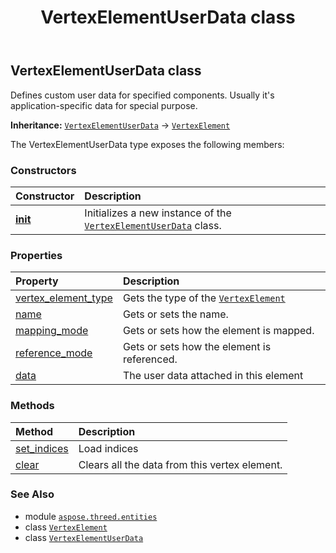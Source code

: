 ﻿---
title: VertexElementUserData class
second_title: Aspose.3D for Python via .NET API References
description: 
type: docs
weight: 530
url: /aspose.threed.entities/vertexelementuserdata/
is_root: false
---

## VertexElementUserData class

Defines custom user data for specified components.
Usually it's application-specific data for special purpose.



**Inheritance:** [`VertexElementUserData`](/3d/python-net/aspose.threed.entities/vertexelementuserdata) → 
[`VertexElement`](/3d/python-net/aspose.threed.entities/vertexelement)



The VertexElementUserData type exposes the following members:

### Constructors
| Constructor | Description |
| :- | :- |
| [__init__](/3d/python-net/aspose.threed.entities/vertexelementuserdata/__init__/#) | Initializes a new instance of the [`VertexElementUserData`](/3d/python-net/aspose.threed.entities/vertexelementuserdata) class. |


### Properties
| Property | Description |
| :- | :- |
| [vertex_element_type](/3d/python-net/aspose.threed.entities/vertexelementuserdata/vertex_element_type) | Gets the type of the [`VertexElement`](/3d/python-net/aspose.threed.entities/vertexelement) |
| [name](/3d/python-net/aspose.threed.entities/vertexelementuserdata/name) | Gets or sets the name. |
| [mapping_mode](/3d/python-net/aspose.threed.entities/vertexelementuserdata/mapping_mode) | Gets or sets how the element is mapped. |
| [reference_mode](/3d/python-net/aspose.threed.entities/vertexelementuserdata/reference_mode) | Gets or sets how the element is referenced. |
| [data](/3d/python-net/aspose.threed.entities/vertexelementuserdata/data) | The user data attached in this element |


### Methods
| Method | Description |
| :- | :- |
| [set_indices](/3d/python-net/aspose.threed.entities/vertexelementuserdata/set_indices/#list) | Load indices |
| [clear](/3d/python-net/aspose.threed.entities/vertexelementuserdata/clear/#) | Clears all the data from this vertex element. |



### See Also
* module [`aspose.threed.entities`](..)
* class [`VertexElement`](/3d/python-net/aspose.threed.entities/vertexelement)
* class [`VertexElementUserData`](/3d/python-net/aspose.threed.entities/vertexelementuserdata)
